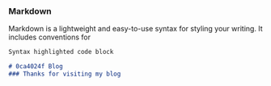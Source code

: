 ### Markdown

Markdown is a lightweight and easy-to-use syntax for styling your writing. It includes conventions for

```markdown
Syntax highlighted code block

# 0ca4024f Blog
### Thanks for visiting my blog
